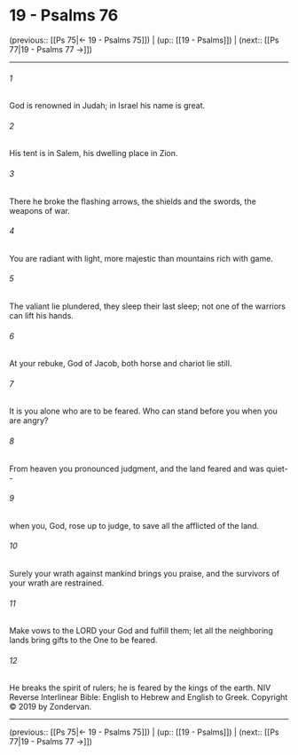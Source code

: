 # 19 - Psalms 76

(previous:: [[Ps 75|← 19 - Psalms 75]]) | (up:: [[19 - Psalms]]) | (next:: [[Ps 77|19 - Psalms 77 →]])

***


###### 1 
God is renowned in Judah; in Israel his name is great. 

###### 2 
His tent is in Salem, his dwelling place in Zion. 

###### 3 
There he broke the flashing arrows, the shields and the swords, the weapons of war. 

###### 4 
You are radiant with light, more majestic than mountains rich with game. 

###### 5 
The valiant lie plundered, they sleep their last sleep; not one of the warriors can lift his hands. 

###### 6 
At your rebuke, God of Jacob, both horse and chariot lie still. 

###### 7 
It is you alone who are to be feared. Who can stand before you when you are angry? 

###### 8 
From heaven you pronounced judgment, and the land feared and was quiet-- 

###### 9 
when you, God, rose up to judge, to save all the afflicted of the land. 

###### 10 
Surely your wrath against mankind brings you praise, and the survivors of your wrath are restrained. 

###### 11 
Make vows to the LORD your God and fulfill them; let all the neighboring lands bring gifts to the One to be feared. 

###### 12 
He breaks the spirit of rulers; he is feared by the kings of the earth. NIV Reverse Interlinear Bible: English to Hebrew and English to Greek. Copyright © 2019 by Zondervan.

***

(previous:: [[Ps 75|← 19 - Psalms 75]]) | (up:: [[19 - Psalms]]) | (next:: [[Ps 77|19 - Psalms 77 →]])
